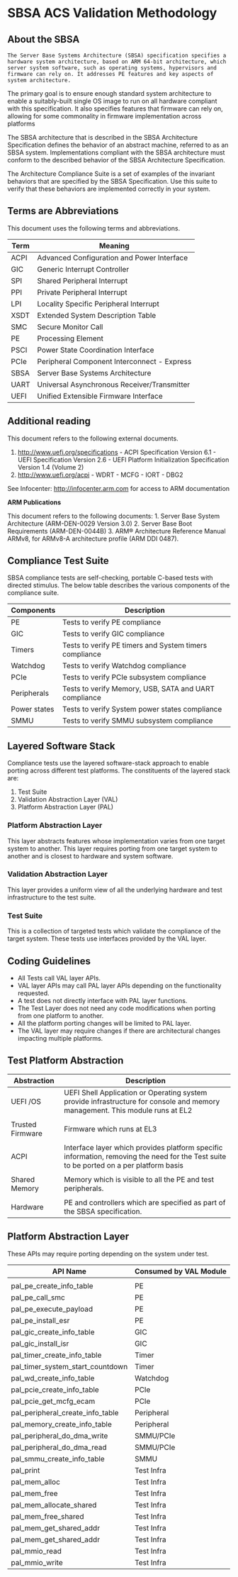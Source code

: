 # SBSA ACS Validation Methodology


## About the SBSA
    The Server Base Systems Architecture (SBSA) specification specifies a hardware system architecture, based on ARM 64-bit architecture, which server system software, such as operating systems, hypervisors and firmware can rely on. It addresses PE features and key aspects of system architecture. 
The primary goal is to ensure enough standard system architecture to enable a suitably-built single OS image to run on all hardware compliant with this specification. 
It also specifies features that firmware can rely on, allowing for some commonality in firmware implementation across platforms

The SBSA architecture that is described in the SBSA Architecture Specification defines the behavior of an abstract machine, referred to as an SBSA system. Implementations compliant with the SBSA architecture must conform to the described behavior of the SBSA Architecture Specification.

The Architecture Compliance Suite is a set of examples of the invariant behaviors that are
specified by the SBSA Specification. Use this suite to verify that these behaviors
are implemented correctly in your system.

## Terms are Abbreviations


This document uses the following terms and abbreviations.

| Term | Meaning                                     |
|------|---------------------------------------------|
| ACPI | Advanced Configuration and Power Interface  |
| GIC  | Generic Interrupt Controller                |
| SPI  | Shared Peripheral Interrupt                 |
| PPI  | Private Peripheral Interrupt                |
| LPI  | Locality Specific Peripheral Interrupt      |
| XSDT | Extended System Description Table           |
| SMC  | Secure Monitor Call                         |
| PE   | Processing Element                          |
| PSCI | Power State Coordination Interface          |
| PCIe | Peripheral Component Interconnect - Express |
| SBSA | Server Base Systems Architecture            |
| UART | Universal Asynchronous Receiver/Transmitter |
| UEFI | Unified Extensible Firmware Interface       |


## Additional reading

  This document refers to the following external documents.
  1. http://www.uefi.org/specifications
    - ACPI Specification Version 6.1
    - UEFI Specification Version 2.6
    - UEFI Platform Initialization Specification Version 1.4 (Volume 2)
  2.  http://www.uefi.org/acpi
    - WDRT
    - MCFG
    - IORT
    - DBG2

See Infocenter: http://infocenter.arm.com for access to ARM documentation

**ARM Publications**

  This document refers to the following documents:
    1. Server Base System Architecture (ARM-DEN-0029 Version 3.0)
    2. Server Base Boot Requirements (ARM-DEN-0044B)
    3. ARM® Architecture Reference Manual ARMv8, for ARMv8-A architecture profile (ARM DDI 0487).


## Compliance Test Suite

SBSA compliance tests are self-checking, portable C-based tests with directed stimulus.
The below table describes the various components of the compliance suite.

| Components   | Description                                            |
|--------------|--------------------------------------------------------|
| PE           | Tests to verify PE compliance                          |
| GIC          | Tests to verify GIC compliance                         |
| Timers       | Tests to verify PE timers and System timers compliance |
| Watchdog     | Tests to verify Watchdog compliance                    |
| PCIe         | Tests to verify PCIe subsystem compliance              |
| Peripherals  | Tests to verify Memory, USB, SATA and UART compliance  |
| Power states | Tests to verify System power states compliance         |
| SMMU         | Tests to verify SMMU subsystem compliance              | 




## Layered Software Stack
 
Compliance tests use the layered software-stack approach to enable porting across different test platforms. The constituents of the layered stack are:
1.	Test Suite
2.	Validation Abstraction Layer (VAL)
3.	Platform Abstraction Layer (PAL)


### Platform Abstraction Layer
  This layer abstracts features whose implementation varies from one target system to another. This layer requires porting from one target system to another and is closest to hardware and system software. 

### Validation Abstraction Layer
  This layer provides a uniform view of all the underlying hardware and test infrastructure to the test suite. 

### Test Suite
  This is a collection of targeted tests which validate the compliance of the target system. These tests use interfaces provided by the VAL layer.


## Coding Guidelines

  - All Tests call VAL layer APIs.
  - VAL layer APIs may call PAL layer APIs depending on the functionality requested.
  - A test does not directly interface with PAL layer functions.
  - The Test Layer does not need any code modifications when porting from one platform to another.
  - All the platform porting changes will be limited to PAL layer.
  - The VAL layer may require changes if there are architectural changes impacting multiple platforms.


## Test Platform Abstraction

| Abstraction      | Description                                                                                                                             |
|------------------|-----------------------------------------------------------------------------------------------------------------------------------------|
| UEFI /OS         | UEFI Shell Application or Operating system provide infrastructure for console and memory management. This module runs at EL2            |
|                  |                                                                                                                                         |
| Trusted Firmware | Firmware which runs at EL3                                                                                                              |
|                  |                                                                                                                                         |
| ACPI             | Interface layer which provides platform specific information, removing the need for the Test suite to be ported on a per platform basis |
|                  |                                                                                                                                         |
| Shared Memory    | Memory which is visible to all the PE and test peripherals.                                                                             |
|                  |                                                                                                                                         |
| Hardware         | PE and controllers which are specified as part of the SBSA specification.                                                               |



## Platform Abstraction Layer


These APIs may require porting depending on the system under test.

| API Name                         | Consumed by VAL Module |
|----------------------------------|------------------------|
|                                  |                        |
| pal_pe_create_info_table         | PE                     |
| pal_pe_call_smc                  | PE                     |
| pal_pe_execute_payload           | PE                     |
| pal_pe_install_esr               | PE                     |
| pal_gic_create_info_table        | GIC                    |
| pal_gic_install_isr              | GIC                    |
| pal_timer_create_info_table      | Timer                  |
| pal_timer_system_start_countdown | Timer                  |
| pal_wd_create_info_table         | Watchdog               |
| pal_pcie_create_info_table       | PCIe                   |
| pal_pcie_get_mcfg_ecam           | PCIe                   |
| pal_peripheral_create_info_table | Peripheral             |
| pal_memory_create_info_table     | Peripheral             |
| pal_peripheral_do_dma_write      | SMMU/PCIe              |
| pal_peripheral_do_dma_read       | SMMU/PCIe              |
| pal_smmu_create_info_table       | SMMU                   |
| pal_print                        | Test Infra             |
| pal_mem_alloc                    | Test Infra             |
| pal_mem_free                     | Test Infra             |
| pal_mem_allocate_shared          | Test Infra             |
| pal_mem_free_shared              | Test Infra             |
| pal_mem_get_shared_addr          | Test Infra             |
| pal_mem_get_shared_addr          | Test Infra             |
| pal_mmio_read                    | Test Infra             |
| pal_mmio_write                   | Test Infra             |

